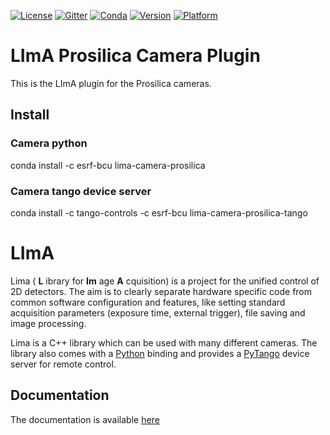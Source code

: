 [![License](https://img.shields.io/github/license/esrf-bliss/lima.svg?style=flat)](https://opensource.org/licenses/GPL-3.0)
[![Gitter](https://img.shields.io/gitter/room/esrf-bliss/lima.svg?style=flat)](https://gitter.im/esrf-bliss/LImA)
[![Conda](https://img.shields.io/conda/dn/esrf-bcu/lima-camera-prosilica.svg?style=flat)](https://anaconda.org/esrf-bcu)
[![Version](https://img.shields.io/conda/vn/esrf-bcu/lima-camera-prosilica.svg?style=flat)](https://anaconda.org/esrf-bcu)
[![Platform](https://img.shields.io/conda/pn/esrf-bcu/lima-camera-prosilica.svg?style=flat)](https://anaconda.org/esrf-bcu)

# LImA Prosilica Camera Plugin

This is the LImA plugin for the Prosilica cameras.

## Install

### Camera python

conda install -c esrf-bcu lima-camera-prosilica

### Camera tango device server

conda install -c tango-controls -c esrf-bcu lima-camera-prosilica-tango

# LImA

Lima ( **L** ibrary for **Im** age **A** cquisition) is a project for the unified control of 2D detectors. The aim is to clearly separate hardware specific code from common software configuration and features, like setting standard acquisition parameters (exposure time, external trigger), file saving and image processing.

Lima is a C++ library which can be used with many different cameras. The library also comes with a [Python](http://python.org) binding and provides a [PyTango](http://pytango.readthedocs.io/en/stable/) device server for remote control.

## Documentation

The documentation is available [here](https://lima.blissgarden.org)


